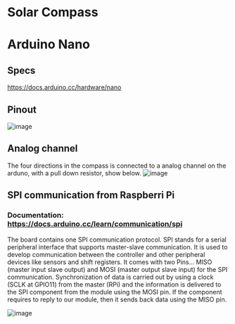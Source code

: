 # Solar Compass

# Arduino Nano
## Specs 
https://docs.arduino.cc/hardware/nano

## Pinout
![image](https://user-images.githubusercontent.com/44589560/201916338-a2d3ea0d-214c-4934-bbfb-d390d78bbc98.png)

## Analog channel
The four directions in the compass is connected to a analog channel on the arduno, with a pull down resistor, show below.
![image](https://user-images.githubusercontent.com/44589560/201906951-660a846c-a439-447e-9d2b-d1806e7c79a7.png)

## SPI communication from Raspberri Pi
### Documentation: https://docs.arduino.cc/learn/communication/spi

The board contains one SPI communication protocol. SPI stands for a serial peripheral interface that supports master-slave communication. It is used to develop communication between the controller and other peripheral devices like sensors and shift registers. It comes with two Pins… MISO (master input slave output) and MOSI (master output slave input) for the SPI communication. Synchronization of data is carried out by using a clock (SCLK at GPIO11) from the master (RPi) and the information is delivered to the SPI component from the module using the MOSI pin. If the component requires to reply to our module, then it sends back data using the MISO pin.

![image](https://user-images.githubusercontent.com/44589560/201907420-d5ee2ecc-91aa-476a-975c-fa7107289e4e.png)
 
